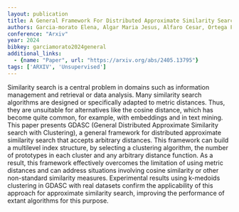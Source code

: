 ```yaml
---
layout: publication
title: A General Framework For Distributed Approximate Similarity Search With Arbitrary Distances
authors: Garcia-morato Elena, Algar Maria Jesus, Alfaro Cesar, Ortega Felipe, Gomez Javier, Moguerza Javier M.
conference: "Arxiv"
year: 2024
bibkey: garciamorato2024general
additional_links:
  - {name: "Paper", url: "https://arxiv.org/abs/2405.13795"}
tags: ['ARXIV', 'Unsupervised']
---
```

Similarity search is a central problem in domains such as information
management and retrieval or data analysis. Many similarity search algorithms
are designed or specifically adapted to metric distances. Thus, they are
unsuitable for alternatives like the cosine distance, which has become quite
common, for example, with embeddings and in text mining. This paper presents
GDASC (General Distributed Approximate Similarity search with Clustering), a
general framework for distributed approximate similarity search that accepts
arbitrary distances. This framework can build a multilevel index structure, by
selecting a clustering algorithm, the number of prototypes in each cluster and
any arbitrary distance function. As a result, this framework effectively
overcomes the limitation of using metric distances and can address situations
involving cosine similarity or other non-standard similarity measures.
Experimental results using k-medoids clustering in GDASC with real datasets
confirm the applicability of this approach for approximate similarity search,
improving the performance of extant algorithms for this purpose.
